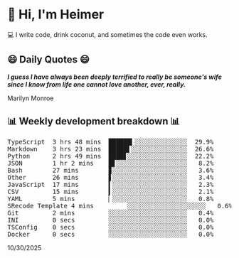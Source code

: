 # 👋 Hi, I'm Heimer

💻 I write code, drink coconut, and sometimes the code even works.

## 😄 Daily Quotes 😄

_**I guess I have always been deeply terrified to really be someone's wife since I know from life one cannot love another, ever, really.**_

Marilyn Monroe



## 📊 Weekly development breakdown 📊

<pre>TypeScript  3 hrs 48 mins  ██████▎░░░░░░░░░░░░░░  29.9%
Markdown    3 hrs 23 mins  █████▌░░░░░░░░░░░░░░░  26.6%
Python      2 hrs 49 mins  ████▋░░░░░░░░░░░░░░░░  22.2%
JSON        1 hr 2 mins    █▋░░░░░░░░░░░░░░░░░░░   8.2%
Bash        27 mins        ▊░░░░░░░░░░░░░░░░░░░░   3.6%
Other       26 mins        ▋░░░░░░░░░░░░░░░░░░░░   3.4%
JavaScript  17 mins        ▍░░░░░░░░░░░░░░░░░░░░   2.3%
CSV         15 mins        ▍░░░░░░░░░░░░░░░░░░░░   2.1%
YAML        5 mins         ▏░░░░░░░░░░░░░░░░░░░░   0.8%
SRecode Template 4 mins         ░░░░░░░░░░░░░░░░░░░░░   0.6%
Git         2 mins         ░░░░░░░░░░░░░░░░░░░░░   0.4%
INI         0 secs         ░░░░░░░░░░░░░░░░░░░░░   0.0%
TSConfig    0 secs         ░░░░░░░░░░░░░░░░░░░░░   0.0%
Docker      0 secs         ░░░░░░░░░░░░░░░░░░░░░   0.0%</pre>

10/30/2025